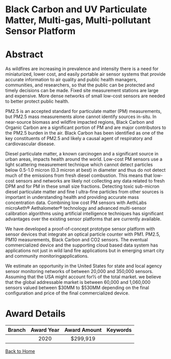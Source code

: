 
Black Carbon and UV Particulate Matter, Multi-gas, Multi-pollutant Sensor Platform
==================================================================================

# Abstract


As wildfires are increasing in prevalence and intensity there is a need for miniaturized, lower cost, and easily portable air sensor systems that provide accurate information to air quality and public health managers, communities, and researchers, so that the public can be protected and timely decisions can be made. Fixed site measurement stations are large and expensive. More dense networks of small low-cost sensors are needed to better protect public health.

PM2.5 is an accepted standard for particulate matter (PM) measurements, but PM2.5 mass measurements alone cannot identify sources in-situ. In near-source biomass and wildfire impacted regions, Black Carbon and Organic Carbon are a significant portion of PM and are major contributors to the PM2.5 burden in the air. Black Carbon has been identified as one of the key constituents of PM2.5 and likely a causal agent of respiratory and cardiovascular disease.

Diesel particulate matter, a known carcinogen and a significant source in urban areas, impacts health around the world. Low-cost PM sensors use a light scattering measurement technique which cannot detect particles below 0.5-1.0 micron (0.3 micron at best) in diameter and thus do not detect much of the emissions from fresh diesel combustion. This means that low-cost sensors and networks are likely not collecting any data related to fresh DPM and for PM in these small size fractions. Detecting toxic sub-micron diesel particulate matter and fine I ultra-fine particles from other sources is important in understanding health and providing accurate mass concentration data. Combining low cost PM sensors with AethLabs microAeth® Aethalometer® technology and advanced multi-sensor calibration algorithms using artificial intelligence techniques has significant advantages over the existing sensor platforms that are currently available.

We have developed a proof-of-concept prototype sensor platform with sensor devices that integrate an optical particle counter with PM1. PM2.5, PM10 measurements, Black Carbon and CO2 sensors. The eventual commercialized device and the supporting cloud based data system has applications not just in wild land fire applications but in emerging smart city and community monitoringapplications.

We estimate an opportunity in the United States for state and local agency sensor monitoring networks of between 20,000 and 350,000 sensors. Assuming that the USA might account for½ of the total market. we believe that the global addressable market is between 60,000 and 1,060,000 sensors valued between $30MM to $530MM depending on the final configuration and price of the final commercialized device.  

# Award Details

|Branch|Award Year|Award Amount|Keywords|
| :---: | :---: | :---: | :---: |
||2020|$299,919||
  
  


[Back to Home](https://github.com/chrischow/dod_sbir_awards/Reports/CC/#1158)